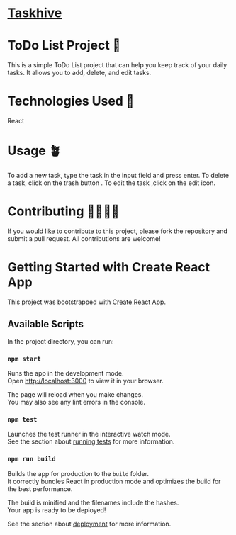 # [Taskhive](https://taskhive-v3.netlify.app/) 

# ToDo List Project 🚀
This is a simple ToDo List project that can help you keep track of your daily tasks. It allows you to add, delete, and edit tasks.

# Technologies Used 🦾

React

# Usage 🪴
To add a new task, type the task in the input field and press enter. To delete a task, click on the trash button . To edit the task ,click on the edit icon.

# Contributing 🫱🏻‍🫲🏻
If you would like to contribute to this project, please fork the repository and submit a pull request. All contributions are welcome!

# Getting Started with Create React App

This project was bootstrapped with [Create React App](https://github.com/facebook/create-react-app).

## Available Scripts

In the project directory, you can run:

### `npm start`

Runs the app in the development mode.\
Open [http://localhost:3000](http://localhost:3000) to view it in your browser.

The page will reload when you make changes.\
You may also see any lint errors in the console.

### `npm test`

Launches the test runner in the interactive watch mode.\
See the section about [running tests](https://facebook.github.io/create-react-app/docs/running-tests) for more information.

### `npm run build`

Builds the app for production to the `build` folder.\
It correctly bundles React in production mode and optimizes the build for the best performance.

The build is minified and the filenames include the hashes.\
Your app is ready to be deployed!

See the section about [deployment](https://facebook.github.io/create-react-app/docs/deployment) for more information.

